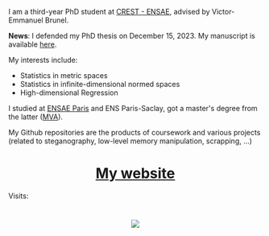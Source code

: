 I am a third-year PhD student at [CREST - ENSAE](http://crest.science), advised by Victor-Emmanuel Brunel.  

**News**: I defended my PhD thesis on December 15, 2023. My manuscript is available [here](https://gabsens.github.io/files/manuscript.pdf).

My interests include:
- Statistics in metric spaces
- Statistics in infinite-dimensional normed spaces
- High-dimensional Regression

I studied at [ENSAE Paris](https://www.ensae.fr/en/) and ENS Paris-Saclay, got a master's degree from the latter ([MVA](https://www.universite-paris-saclay.fr/en/formation/master/mathematics-and-applications/m2-mathematics-vision-learning)).

My Github repositories are the products of coursework and various projects (related to steganography, low-level memory manipulation, scrapping, ...)


<h1 align="center">
   <a href="https://gabsens.github.io/">
     My website
   </a> 
</h1>


Visits:
<h1 align="center">
   <img src="https://profile-counter.glitch.me/gabsens/count.svg">
</h1>
